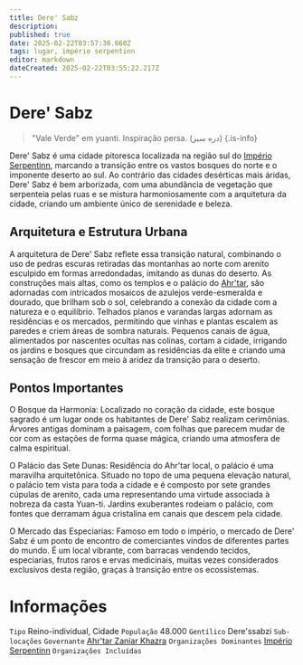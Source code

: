 ```yaml
---
title: Dere' Sabz
description: 
published: true
date: 2025-02-22T03:57:30.660Z
tags: lugar, império serpentinn
editor: markdown
dateCreated: 2025-02-22T03:55:22.217Z
---
```


# Dere' Sabz

> "Vale Verde" em yuanti.
> Inspiração persa. (دره سبز)
{.is-info}

Dere' Sabz é uma cidade pitoresca localizada na região sul do [Império Serpentinn](/faccoes/nacoes/imperio-serpentinn), marcando a transição entre os vastos bosques do norte e o imponente deserto ao sul. Ao contrário das cidades desérticas mais áridas, Dere' Sabz é bem arborizada, com uma abundância de vegetação que serpenteia pelas ruas e se mistura harmoniosamente com a arquitetura da cidade, criando um ambiente único de serenidade e beleza.

## Arquitetura e Estrutura Urbana

A arquitetura de Dere' Sabz reflete essa transição natural, combinando o uso de pedras escuras retiradas das montanhas ao norte com arenito esculpido em formas arredondadas, imitando as dunas do deserto. As construções mais altas, como os templos e o palácio do [Ahr'tar](/rankings-e-titulos/imperio-serpentinn/ahrtar), são adornadas com intricados mosaicos de azulejos verde-esmeralda e dourado, que brilham sob o sol, celebrando a conexão da cidade com a natureza e o equilíbrio. Telhados planos e varandas largas adornam as residências e os mercados, permitindo que vinhas e plantas escalem as paredes e criem áreas de sombra naturais. Pequenos canais de água, alimentados por nascentes ocultas nas colinas, cortam a cidade, irrigando os jardins e bosques que circundam as residências da elite e criando uma sensação de frescor em meio à aridez da transição para o deserto.

## Pontos Importantes

O Bosque da Harmonia: Localizado no coração da cidade, este bosque sagrado é um lugar onde os habitantes de Dere' Sabz realizam cerimônias. Árvores antigas dominam a paisagem, com folhas que parecem mudar de cor com as estações de forma quase mágica, criando uma atmosfera de calma espiritual.

O Palácio das Sete Dunas: Residência do Ahr'tar local, o palácio é uma maravilha arquitetônica. Situado no topo de uma pequena elevação natural, o palácio tem vista para toda a cidade e é composto por sete grandes cúpulas de arenito, cada uma representando uma virtude associada à nobreza da casta Yuan-ti. Jardins exuberantes rodeiam o palácio, com fontes que derramam água cristalina em canais que descem pela cidade.

O Mercado das Especiarias: Famoso em todo o império, o mercado de Dere' Sabz é um ponto de encontro de comerciantes vindos de diferentes partes do mundo. É um local vibrante, com barracas vendendo tecidos, especiarias, frutos raros e ervas medicinais, muitas vezes considerados exclusivos desta região, graças à transição entre os ecossistemas.

# Informações
`Tipo` Reino-individual, Cidade
`População` 48.000
`Gentílico` Dere'ssabzi 
`Sub-locações` 
`Governante` [Ahr'tar Zaniar Khazra](/individuos/ahrtar-zaniar-khazra)
`Organizações Dominantes` [Império Serpentinn](/faccoes/nacoes/imperio-serpentinn)
`Organizações Incluídas`